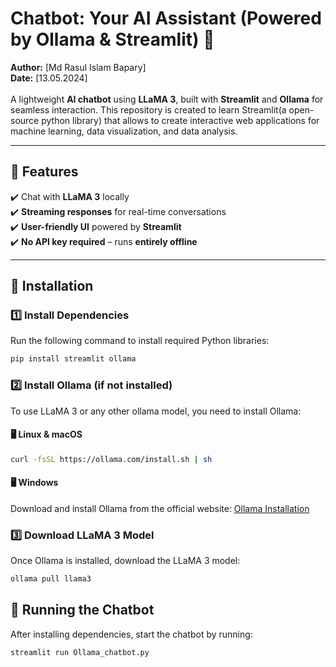 # Chatbot: Your AI Assistant (Powered by Ollama & Streamlit) 🚀
**Author:** [Md Rasul Islam Bapary]  
**Date:** [13.05.2024]\
\
A lightweight **AI chatbot** using **LLaMA 3**, built with **Streamlit** and **Ollama** for seamless interaction. This repository is created to learn Streamlit(a open-source python library) that allows to create interactive web applications for machine learning, data visualization, and data analysis.

---

## 📌 Features  
✔️ Chat with **LLaMA 3** locally  
✔️ **Streaming responses** for real-time conversations  
✔️ **User-friendly UI** powered by **Streamlit**  
✔️ **No API key required** – runs **entirely offline**  

---

## 🔧 Installation  

### 1️⃣ Install Dependencies  
Run the following command to install required Python libraries:  
```bash
pip install streamlit ollama
```
### 2️⃣ Install Ollama (if not installed)
To use LLaMA 3 or any other ollama model, you need to install Ollama:

#### 🖥️ Linux & macOS
```bash
curl -fsSL https://ollama.com/install.sh | sh
```
#### 🖥️ Windows
Download and install Ollama from the official website: [Ollama Installation](https://ollama.com/)

### 3️⃣ Download LLaMA 3 Model
Once Ollama is installed, download the LLaMA 3 model:

```bash
ollama pull llama3
```
## 🚀 Running the Chatbot
After installing dependencies, start the chatbot by running:

```bash
streamlit run Ollama_chatbot.py
```
